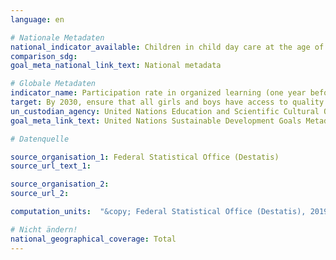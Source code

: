 ```yaml
---
language: en

# Nationale Metadaten
national_indicator_available: Children in child day care at the age of 5
comparison_sdg:
goal_meta_national_link_text: National metadata

# Globale Metadaten
indicator_name: Participation rate in organized learning (one year before the official primary entry age), by sex
target: By 2030, ensure that all girls and boys have access to quality early childhood development, care and pre-primary education so that they are ready for primary education
un_custodian_agency: United Nations Education and Scientific Cultural Organisation - Institute of Statistics (UNESCO-UIS)
goal_meta_link_text: United Nations Sustainable Development Goals Metadata

# Datenquelle

source_organisation_1: Federal Statistical Office (Destatis)
source_url_text_1:

source_organisation_2:
source_url_2:

computation_units:  "&copy; Federal Statistical Office (Destatis), 2019"

# Nicht ändern!
national_geographical_coverage: Total
---
```

